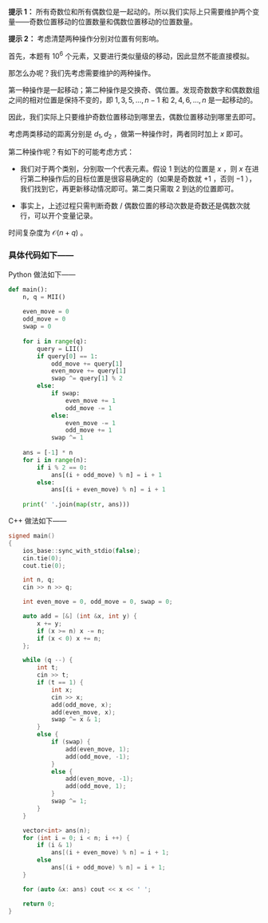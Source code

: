 **提示 1：** 所有奇数位和所有偶数位是一起动的。所以我们实际上只需要维护两个变量——奇数位置移动的位置数量和偶数位置移动的位置数量。

**提示 2：** 考虑清楚两种操作分别对位置有何影响。

首先，本题有 $10^6$ 个元素，又要进行类似量级的移动，因此显然不能直接模拟。

那怎么办呢？我们先考虑需要维护的两种操作。

第一种操作是一起移动；第二种操作是交换奇、偶位置。发现奇数数字和偶数数组之间的相对位置是保持不变的，即 $1,3,5,\dots, n-1$ 和 $2,4,6,\dots, n$ 是一起移动的。

因此，我们实际上只要维护奇数位置移动到哪里去，偶数位置移动到哪里去即可。

考虑两类移动的距离分别是 $d_1, d_2$ ，做第一种操作时，两者同时加上 $x$ 即可。

第二种操作呢？有如下的可能考虑方式：

- 我们对于两个类别，分别取一个代表元素。假设 $1$ 到达的位置是 $x$ ，则 $x$ 在进行第二种操作后的目标位置是很容易确定的（如果是奇数就 $+1$ ，否则 $-1$ ），我们找到它，再更新移动情况即可。第二类只需取 $2$ 到达的位置即可。

- 事实上，上述过程只需判断奇数 / 偶数位置的移动次数是奇数还是偶数次就行，可以开个变量记录。

时间复杂度为 $\mathcal{O}(n+q)$ 。

### 具体代码如下——

Python 做法如下——

```Python []
def main():
    n, q = MII()
    
    even_move = 0
    odd_move = 0
    swap = 0
    
    for i in range(q):
        query = LII()
        if query[0] == 1:
            odd_move += query[1]
            even_move += query[1]
            swap ^= query[1] % 2
        else:
            if swap:
                even_move += 1
                odd_move -= 1
            else:
                even_move -= 1
                odd_move += 1
            swap ^= 1
    
    ans = [-1] * n
    for i in range(n):
        if i % 2 == 0:
            ans[(i + odd_move) % n] = i + 1
        else:
            ans[(i + even_move) % n] = i + 1
    
    print(' '.join(map(str, ans)))
```

C++ 做法如下——

```cpp []
signed main()
{
    ios_base::sync_with_stdio(false);
    cin.tie(0);
    cout.tie(0);

    int n, q;
    cin >> n >> q;

    int even_move = 0, odd_move = 0, swap = 0;

    auto add = [&] (int &x, int y) {
        x += y;
        if (x >= n) x -= n;
        if (x < 0) x += n;
    };

    while (q --) {
        int t;
        cin >> t;
        if (t == 1) {
            int x;
            cin >> x;
            add(odd_move, x);
            add(even_move, x);
            swap ^= x & 1;
        }
        else {
            if (swap) {
                add(even_move, 1);
                add(odd_move, -1);
            }
            else {
                add(even_move, -1);
                add(odd_move, 1);
            }
            swap ^= 1;
        }
    }

    vector<int> ans(n);
    for (int i = 0; i < n; i ++) {
        if (i & 1)
            ans[(i + even_move) % n] = i + 1;
        else
            ans[(i + odd_move) % n] = i + 1;
    }

    for (auto &x: ans) cout << x << ' ';

    return 0;
}
```